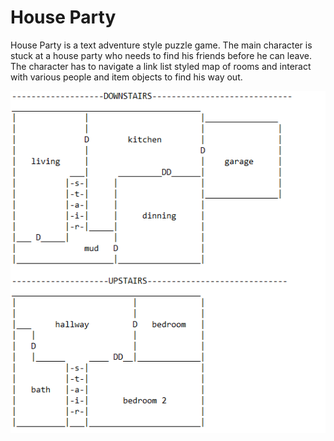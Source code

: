 # House Party

House Party is a text adventure style puzzle game. The main character is stuck at a house party who needs to find his friends before he can leave. The character has to navigate a link list styled map of rooms and interact with various people and item objects to find his way out.

![map](map.PNG)
